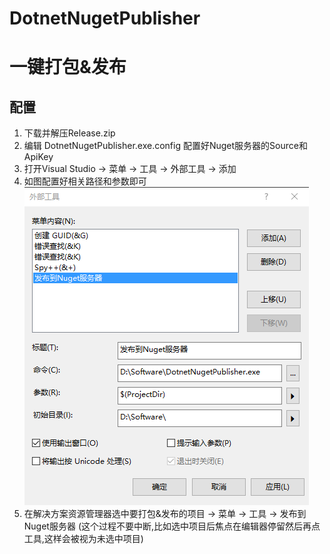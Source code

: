 # DotnetNugetPublisher
# 一键打包&发布
## 配置

1. 下载并解压Release.zip
2. 编辑 DotnetNugetPublisher.exe.config 配置好Nuget服务器的Source和ApiKey
3. 打开Visual Studio -> 菜单 -> 工具 -> 外部工具 -> 添加
4. 如图配置好相关路径和参数即可
![Screenshot](https://github.com/csc414/DotnetNugetPublisher/blob/master/config.png)
5. 在解决方案资源管理器选中要打包&发布的项目 -> 菜单 -> 工具 -> 发布到Nuget服务器 (这个过程不要中断,比如选中项目后焦点在编辑器停留然后再点工具,这样会被视为未选中项目)
